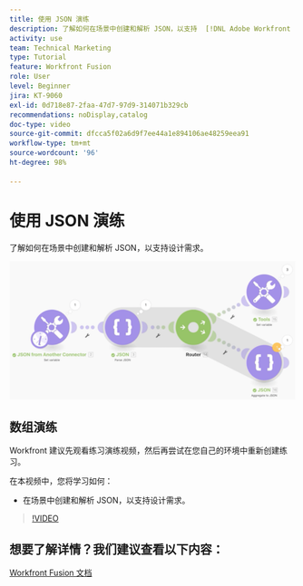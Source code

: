 ```yaml
---
title: 使用 JSON 演练
description: 了解如何在场景中创建和解析 JSON，以支持  [!DNL Adobe Workfront Fusion] 中的设计需求。
activity: use
team: Technical Marketing
type: Tutorial
feature: Workfront Fusion
role: User
level: Beginner
jira: KT-9060
exl-id: 0d718e87-2faa-47d7-97d9-314071b329cb
recommendations: noDisplay,catalog
doc-type: video
source-git-commit: dfcca5f02a6d9f7ee44a1e894106ae48259eea91
workflow-type: tm+mt
source-wordcount: '96'
ht-degree: 98%

---
```


# 使用 JSON 演练

了解如何在场景中创建和解析 JSON，以支持设计需求。

![Fusion 场景的图像](assets/final-functional-bits-and-bobs-2.png)

## 数组演练

Workfront 建议先观看练习演练视频，然后再尝试在您自己的环境中重新创建练习。

在本视频中，您将学习如何：

* 在场景中创建和解析 JSON，以支持设计需求。

>[!VIDEO](https://video.tv.adobe.com/v/3418110/?quality=12&learn=on&enablevpops&captions=chi_hans)



## 想要了解详情？我们建议查看以下内容：

[Workfront Fusion 文档](https://experienceleague.adobe.com/zh-hans/docs/workfront-fusion/using/get-started-with-fusion/understand-workfront-fusion/workfront-fusion-overview)
